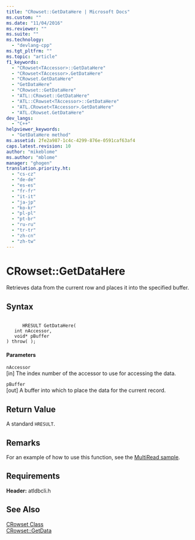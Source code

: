 ```yaml
---
title: "CRowset::GetDataHere | Microsoft Docs"
ms.custom: ""
ms.date: "11/04/2016"
ms.reviewer: ""
ms.suite: ""
ms.technology: 
  - "devlang-cpp"
ms.tgt_pltfrm: ""
ms.topic: "article"
f1_keywords: 
  - "CRowset<TAccessor>::GetDataHere"
  - "CRowset<TAccessor>.GetDataHere"
  - "CRowset.GetDataHere"
  - "GetDataHere"
  - "CRowset::GetDataHere"
  - "ATL::CRowset::GetDataHere"
  - "ATL::CRowset<TAccessor>::GetDataHere"
  - "ATL.CRowset<TAccessor>.GetDataHere"
  - "ATL.CRowset.GetDataHere"
dev_langs: 
  - "C++"
helpviewer_keywords: 
  - "GetDataHere method"
ms.assetid: 2fe2a987-1c4c-4299-876e-0591caf63af4
caps.latest.revision: 10
author: "mikeblome"
ms.author: "mblome"
manager: "ghogen"
translation.priority.ht: 
  - "cs-cz"
  - "de-de"
  - "es-es"
  - "fr-fr"
  - "it-it"
  - "ja-jp"
  - "ko-kr"
  - "pl-pl"
  - "pt-br"
  - "ru-ru"
  - "tr-tr"
  - "zh-cn"
  - "zh-tw"
---
```

# CRowset::GetDataHere
Retrieves data from the current row and places it into the specified buffer.  
  
## Syntax  
  
```  
  
      HRESULT GetDataHere(   
   int nAccessor,   
   void* pBuffer    
) throw( );  
```  
  
#### Parameters  
 `nAccessor`  
 [in] The index number of the accessor to use for accessing the data.  
  
 `pBuffer`  
 [out] A buffer into which to place the data for the current record.  
  
## Return Value  
 A standard `HRESULT`.  
  
## Remarks  
 For an example of how to use this function, see the [MultiRead sample](../../visual-cpp-samples.md).  
  
## Requirements  
 **Header:** atldbcli.h  
  
## See Also  
 [CRowset Class](../../data/oledb/crowset-class.md)   
 [CRowset::GetData](../../data/oledb/crowset-getdata.md)